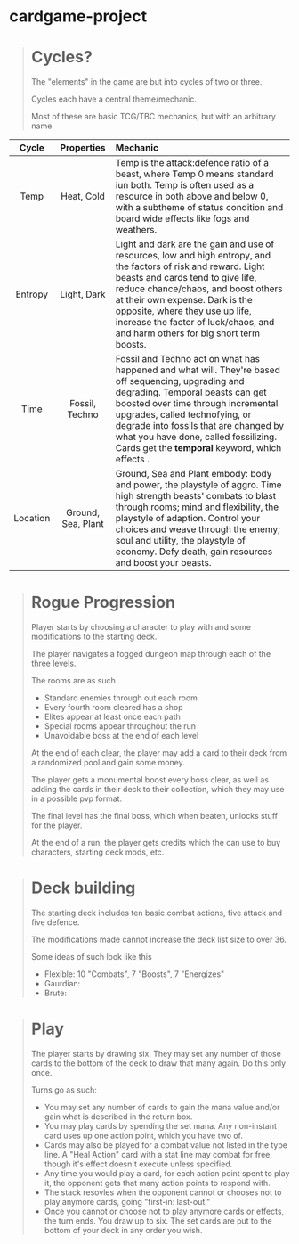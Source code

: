 # cardgame-project
  > # Cycles?
  > The "elements" in the game are but into cycles of two or three.
  >
  > Cycles each have a central theme/mechanic.
  >
  > Most of these are basic TCG/TBC mechanics, but with an arbitrary name.


|Cycle|Properties|Mechanic|
|:---:|:---:|:---|
|Temp|Heat, Cold|Temp is the attack:defence ratio of a beast, where Temp 0 means standard iun both. Temp is often used as a resource in both above and below 0, with a subtheme of status condition and board wide effects like fogs and weathers.|
|Entropy|Light, Dark|Light and dark are the gain and use of resources, low and high entropy, and the factors of risk and reward. Light beasts and cards tend to give life, reduce chance/chaos, and boost others at their own expense. Dark is the opposite, where they use up life, increase the factor of luck/chaos, and and harm others for big short term boosts.|
|Time|Fossil, Techno|Fossil and Techno act on what has happened and what will. They're based off sequencing, upgrading and degrading. Temporal beasts can get boosted over time through incremental upgrades, called technofying, or degrade into fossils that are changed by what you have done, called fossilizing. Cards get the **temporal** keyword, which effects .|
|Location|Ground, Sea, Plant|Ground, Sea and Plant embody: body and power, the playstyle of aggro. Time high strength beasts' combats to blast through rooms; mind and flexibility, the playstyle of adaption. Control your choices and weave through the enemy; soul and utility, the playstyle of economy. Defy death, gain resources and boost your beasts.|

> # Rogue Progression
> Player starts by choosing a character to play with and some modifications to the starting deck.
> 
> The player navigates a fogged dungeon map through each of the three levels.
>
> The rooms are as such
> - Standard enemies through out each room
> - Every fourth room cleared has a shop
> - Elites appear at least once each path
> - Special rooms appear throughout the run
> - Unavoidable boss at the end of each level
>
> At the end of each clear, the player may add a card to their deck from a randomized pool and gain some money.
>
> The player gets a monumental boost every boss clear, as well as adding the cards in their deck to their collection, which they may use in a possible pvp format.
>
> The final level has the final boss, which when beaten, unlocks stuff for the player.
>
> At the end of a run, the player gets credits which the can use to buy characters, starting deck mods, etc.

> # Deck building
> The starting deck includes ten basic combat actions, five attack and five defence.
>
> The modifications made cannot increase the deck list size to over 36.
>
> Some ideas of such look like this
> - Flexible: 10 "Combats", 7 "Boosts", 7 "Energizes"
> - Gaurdian: 
> - Brute: 

> # Play
> The player starts by drawing six. They may set any number of those cards to the bottom of the deck to draw that many again. Do this only once.
>
> Turns go as such:
> - You may set any number of cards to gain the mana value and/or gain what is described in the return box.
> - You may play cards by spending the set mana. Any non-instant card uses up one action point, which you have two of.
> - Cards may also be played for a combat value not listed in the type line. A "Heal Action" card with a stat line may combat for free, though it's effect doesn't execute unless specified.
> - Any time you would play a card, for each action point spent to play it, the opponent gets that many action points to respond with.
> - The stack resovles when the opponent cannot or chooses not to play anymore cards, going "first-in: last-out."
> - Once you cannot or choose not to play anymore cards or effects, the turn ends. You draw up to six. The set cards are put to the bottom of your deck in any order you wish.
